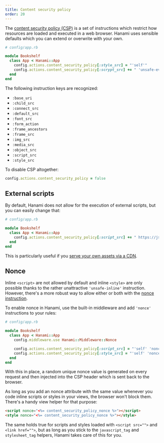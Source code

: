 ```yaml
---
title: Content security policy
order: 20
---
```


The [content security policy (CSP)](https://developer.mozilla.org/en-US/docs/Web/HTTP/CSP) is a set of instructions which restrict how resources are loaded and executed in a web browser. Hanami uses sensible defaults which you can extend or overwrite with your own.

```ruby
# config/app.rb

module Bookshelf
  class App < Hanami::App
    config.actions.content_security_policy[:style_src] = "'self'"
    config.actions.content_security_policy[:scrypt_src] += " 'unsafe-eval'"
  end
end
```

The following instruction keys are recognized:

* `:base_uri`
* `:child_src`
* `:connect_src`
* `:default_src`
* `:font_src`
* `:form_action`
* `:frame_ancestors`
* `:frame_src`
* `:img_src`
* `:media_src`
* `:object_src`
* `:script_src`
* `:style_src`

To disable CSP altogether:

```ruby
config.actions.content_security_policy = false
```

## External scripts

By default, Hanami does not allow for the execution of external scripts, but you can easily change that:

```ruby
# config/app.rb

module Bookshelf
  class App < Hanami::App
    config.actions.content_security_policy[:script_src] += " https://js-lib-from-cdn.net"
  end
end
```

This is particularly useful if you [serve your own assets via a CDN](/v2.2/assets/using-a-cdn/).

## Nonce

Inline `<script>` are not allowed by default and inline `<style>` are only possible thanks to the rather unattractive `'unsafe-inline'` instruction. However, there's a more robust way to allow either or both with the [nonce instruction](https://content-security-policy.com/nonce/).

To enable nonce in Hanami, use the built-in middleware and add `'nonce'` instructions to your rules:

```ruby
# config/app.rb

module Bookshelf
  class App < Hanami::App
    config.middleware.use Hanami::Middleware::Nonce

    config.actions.content_security_policy[:script_src] = "'self' 'nonce'"
    config.actions.content_security_policy[:style_src] = "'self' 'nonce'"
  end
end
```

With this in place, a random unique nonce value is generated on every request and then injected into the CSP header which is sent back to the browser.

As long as you add an nonce attribute with the same value whenever you code inline scripts or styles in your views, the browser won't block them. There's a handy view helper for that purpose:

```html
<script nonce="<%= content_security_policy_nonce %>"></script>
<style nonce="<%= content_security_policy_nonce %>"></style>
```

The same holds true for scripts and styles loaded with `<script src="">` and `<link href="">`, but as long as you stick to the `javascript_tag` and `stylesheet_tag` helpers, Hanami takes care of this for you.
